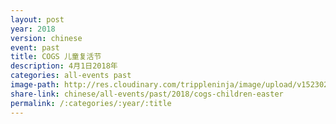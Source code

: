 ```yaml
---
layout: post
year: 2018
version: chinese
event: past
title: COGS 儿童复活节
description: 4月1日2018年
categories: all-events past
image-path: http://res.cloudinary.com/trippleninja/image/upload/v1523027105/Children%20Easter/easter1.jpg
share-link: chinese/all-events/past/2018/cogs-children-easter
permalink: /:categories/:year/:title
---
```

